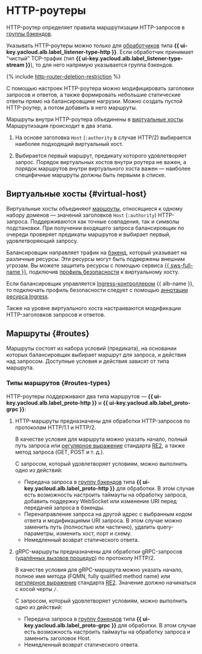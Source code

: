 # HTTP-роутеры

HTTP-роутер определяет правила маршрутизации HTTP-запросов в [группы бэкендов](backend-group.md).

Указывать HTTP-роутеры можно только для [обработчиков](application-load-balancer.md#listener) типа **{{ ui-key.yacloud.alb.label_listener-type-http }}**. Если обработчик принимает <q>чистый</q> TCP-трафик (тип **{{ ui-key.yacloud.alb.label_listener-type-stream }}**), то для него напрямую указывается группа бэкендов.

{% include [http-router-deletion-restriction](../../_includes/application-load-balancer/http-router-deletion-restriction.md) %}

С помощью настроек HTTP-роутера можно модифицировать заголовки запросов и ответов, а также формировать небольшие статические ответы прямо на балансировщике нагрузки. Можно создать пустой HTTP-роутер, а потом добавить в него маршруты.

Маршруты внутри HTTP-роутера объединены в [виртуальные хосты](#virtual-host). Маршрутизация происходит в два этапа.

1. На основе заголовка `Host` (`:authority` в случае HTTP/2) выбирается наиболее подходящий виртуальный хост. 

1. Выбирается первый маршрут, предикату которого удовлетворяет запрос. Порядок виртуальных хостов внутри роутера не важен, а порядок маршрутов внутри виртуального хоста важен — наиболее специфичные маршруты должны быть первыми в списке.

## Виртуальные хосты {#virtual-host}

Виртуальные хосты объединяют [маршруты](#routes), относящиеся к одному набору доменов — значений заголовков `Host` (`:authority`) HTTP-запроса. Поддерживаются как точные совпадения, так и символы подстановки. При получении входящего запроса балансировщик по очереди проверяет предикаты маршрутов и выбирает первый, удовлетворяющий запросу.

Балансировщик направляет трафик на [бэкенд](./backend-group.md), который указывает на различные ресурсы. Эти ресурсы могут быть подвержены внешним угрозам. Вы можете защитить ресурсы с помощью сервиса [{{ sws-full-name }}](../../smartwebsecurity/concepts/index.md), подключив [профиль безопасности](../../smartwebsecurity/operations/host-connect.md) к виртуальному хосту.

Если балансировщик управляется [Ingress-контроллером](../tools/k8s-ingress-controller/index.md) {{ alb-name }}, то подключать профиль безопасности следует с помощью [аннотации ресурса Ingress](../k8s-ref/ingress.md#annot-security-profile-id).

Также на уровне виртуального хоста настраиваются модификации HTTP-заголовков запросов и ответов.

## Маршруты {#routes}

Маршруты состоят из набора условий (предиката), на основании которых балансировщик выбирает маршрут для запроса, и действия над запросом. Доступные условия и действия зависят от типа маршрута.

### Типы маршрутов {#routes-types}

HTTP-роутеры поддерживают два типа маршрутов — **{{ ui-key.yacloud.alb.label_proto-http }}** и **{{ ui-key.yacloud.alb.label_proto-grpc }}**:

1. HTTP-маршруты предназначены для обработки HTTP-запросов по протоколам HTTP/1.1 и HTTP/2.

   В качестве условия для маршрута можно указать начало, полный путь запроса или [регулярное выражение](https://ru.wikipedia.org/wiki/Регулярные_выражения) стандарта [RE2](https://github.com/google/re2/wiki/Syntax), а также метод запроса (GET, POST и т. д.).

   С запросом, который удовлетворяет условиям, можно выполнить одно из действий:

   * Передача запроса в [группу бэкендов](backend-group.md) типа **{{ ui-key.yacloud.alb.label_proto-http }}** для обработки. В этом случае есть возможность настроить таймауты на обработку запроса, добавить поддержку WebSocket или изменение URI перед передачей запроса в бэкенды.
   * Перенаправление запроса на другой адрес с выбранным кодом ответа и модификациями URI запроса. В этом случае можно заменить путь (полностью или частично), удалить query-параметры, изменить хост, порт и схему.
   * Немедленный возврат статического ответа.

1. gRPC-маршруты предназначены для обработки gRPC-запросов ([удалённых вызовов процедур](https://ru.wikipedia.org/wiki/Удалённый_вызов_процедур)) по протоколу HTTP/2.

   В качестве условия для gRPC-маршрута можно указать начало, полное имя метода (FQMN, fully qualified method name) или [регулярное выражение](https://ru.wikipedia.org/wiki/Регулярные_выражения) стандарта [RE2](https://github.com/google/re2/wiki/Syntax). Значение должно начинаться с косой черты `/`.

   С запросом, который удовлетворяет условиям, можно выполнить одно из действий:

   * Передача запроса в [группу бэкендов](backend-group.md) типа **{{ ui-key.yacloud.alb.label_proto-grpc }}** для обработки. В этом случае есть возможность настроить таймауты на обработку запроса и заменить заголовок Host.
   * Немедленный возврат статического ответа.
